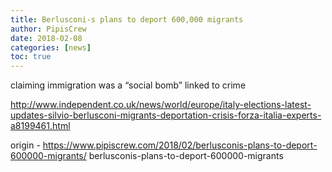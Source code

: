 ```yaml
---
title: Berlusconi-s plans to deport 600,000 migrants
author: PipisCrew
date: 2018-02-08
categories: [news]
toc: true
---
```


claiming immigration was a “social bomb” linked to crime

http://www.independent.co.uk/news/world/europe/italy-elections-latest-updates-silvio-berlusconi-migrants-deportation-crisis-forza-italia-experts-a8199461.html

origin - https://www.pipiscrew.com/2018/02/berlusconis-plans-to-deport-600000-migrants/ berlusconis-plans-to-deport-600000-migrants